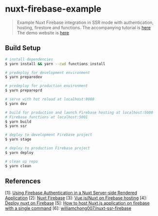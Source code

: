 # nuxt-firebase-example

> Example Nuxt Firebase integration in SSR mode with authentication, hosting,
> firestore and functions.
> The accompanying tutorial is
> [here](https://1919yuan.github.io/post/2020-04-20-nuxt-firebase/)
> The demo website is [here](https://nuxt-firebase-example-1919yuan.web.app)

## Build Setup

```bash
# install dependencies
$ yarn install && yarn --cwd functions install

# predeploy for development environment
$ yarn preparedev

# predeploy for production environment
$ yarn prepareprd

# serve with hot reload at localhost:8080
$ yarn dev

# build for production and launch Firebase hosting at localhost:5000
# Firebase functions at localhost:5001
$ yarn build
$ yarn ssr

# deploy to development Firebase project
$ yarn stage

# deploy to production Firebase project
$ yarn deploy

# clean up repo
$ yarn clean
```

## References

[1]: [Using Firebase Authentication in a Nuxt Server-side Rendered Application](https://levelup.gitconnected.com/using-firebase-authentication-in-a-nuxt-server-side-rendered-application-c2a624a9e999)
[2]: [Nuxt Firebase](https://firebase.nuxtjs.org/)
[3]: [Vue.js/Nuxt on Firebase hosting](https://www.youtube.com/watch?v=ZYUWsjUxxUQ)
[4]: [Deploy nuxt on Firebase](https://dev.to/kiritchoukc/deploy-nuxt-on-firebase-4ad8)
[5]: [How to host Nuxt.js application on firebase with a single command](https://dev.to/slushnys/how-to-host-nuxt-js-application-on-firebase-with-a-single-command-1nio)
[6]: [williamchong007/nuxt-ssr-firebase](https://github.com/williamchong007/nuxt-ssr-firebase)
